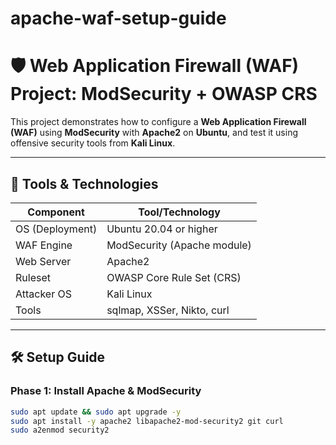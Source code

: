 # apache-waf-setup-guide
# 🛡️ Web Application Firewall (WAF) Project: ModSecurity + OWASP CRS

This project demonstrates how to configure a **Web Application Firewall (WAF)** using **ModSecurity** with **Apache2** on **Ubuntu**, and test it using offensive security tools from **Kali Linux**.

---

## 🧰 Tools & Technologies

| Component         | Tool/Technology              |
|------------------|------------------------------|
| OS (Deployment)  | Ubuntu 20.04 or higher       |
| WAF Engine       | ModSecurity (Apache module)  |
| Web Server       | Apache2                      |
| Ruleset          | OWASP Core Rule Set (CRS)    |
| Attacker OS      | Kali Linux                   |
| Tools            | sqlmap, XSSer, Nikto, curl   |

---

## 🛠️ Setup Guide

### Phase 1: Install Apache & ModSecurity

```bash
sudo apt update && sudo apt upgrade -y
sudo apt install -y apache2 libapache2-mod-security2 git curl
sudo a2enmod security2
